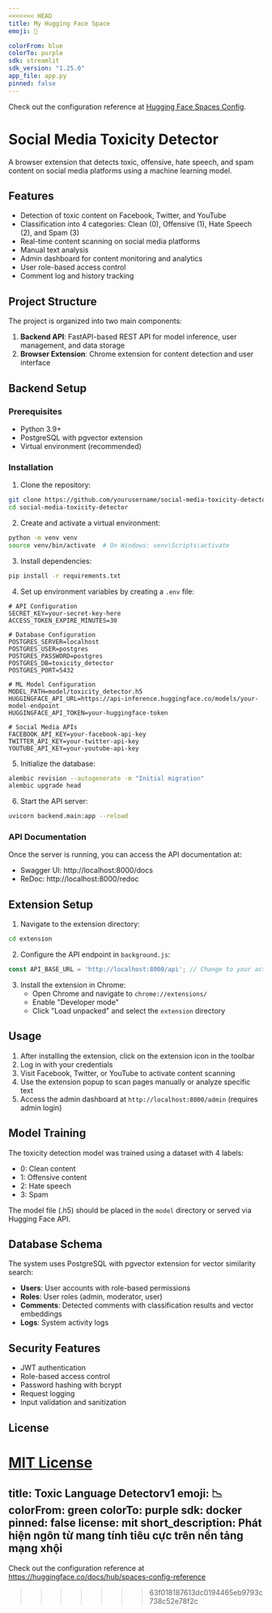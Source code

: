 ```yaml
---
<<<<<<< HEAD
title: My Hugging Face Space
emoji: 🚀

colorFrom: blue
colorTo: purple
sdk: streamlit
sdk_version: "1.25.0"
app_file: app.py
pinned: false
---
```


Check out the configuration reference at [Hugging Face Spaces Config](https://huggingface.co/docs/hub/spaces-config-reference).

# Social Media Toxicity Detector

A browser extension that detects toxic, offensive, hate speech, and spam content on social media platforms using a machine learning model.

## Features

- Detection of toxic content on Facebook, Twitter, and YouTube
- Classification into 4 categories: Clean (0), Offensive (1), Hate Speech (2), and Spam (3)
- Real-time content scanning on social media platforms
- Manual text analysis
- Admin dashboard for content monitoring and analytics
- User role-based access control
- Comment log and history tracking

## Project Structure

The project is organized into two main components:

1. **Backend API**: FastAPI-based REST API for model inference, user management, and data storage
2. **Browser Extension**: Chrome extension for content detection and user interface

## Backend Setup

### Prerequisites

- Python 3.9+
- PostgreSQL with pgvector extension
- Virtual environment (recommended)

### Installation

1. Clone the repository:
```bash
git clone https://github.com/yourusername/social-media-toxicity-detector.git
cd social-media-toxicity-detector
```

2. Create and activate a virtual environment:
```bash
python -m venv venv
source venv/bin/activate  # On Windows: venv\Scripts\activate
```

3. Install dependencies:
```bash
pip install -r requirements.txt
```

4. Set up environment variables by creating a `.env` file:
```
# API Configuration
SECRET_KEY=your-secret-key-here
ACCESS_TOKEN_EXPIRE_MINUTES=30

# Database Configuration
POSTGRES_SERVER=localhost
POSTGRES_USER=postgres
POSTGRES_PASSWORD=postgres
POSTGRES_DB=toxicity_detector
POSTGRES_PORT=5432

# ML Model Configuration
MODEL_PATH=model/toxicity_detector.h5
HUGGINGFACE_API_URL=https://api-inference.huggingface.co/models/your-model-endpoint
HUGGINGFACE_API_TOKEN=your-huggingface-token

# Social Media APIs
FACEBOOK_API_KEY=your-facebook-api-key
TWITTER_API_KEY=your-twitter-api-key
YOUTUBE_API_KEY=your-youtube-api-key
```

5. Initialize the database:
```bash
alembic revision --autogenerate -m "Initial migration"
alembic upgrade head
```

6. Start the API server:
```bash
uvicorn backend.main:app --reload
```

### API Documentation

Once the server is running, you can access the API documentation at:
- Swagger UI: http://localhost:8000/docs
- ReDoc: http://localhost:8000/redoc

## Extension Setup

1. Navigate to the extension directory:
```bash
cd extension
```

2. Configure the API endpoint in `background.js`:
```javascript
const API_BASE_URL = 'http://localhost:8000/api'; // Change to your actual API endpoint
```

3. Install the extension in Chrome:
   - Open Chrome and navigate to `chrome://extensions/`
   - Enable "Developer mode"
   - Click "Load unpacked" and select the `extension` directory

## Usage

1. After installing the extension, click on the extension icon in the toolbar
2. Log in with your credentials
3. Visit Facebook, Twitter, or YouTube to activate content scanning
4. Use the extension popup to scan pages manually or analyze specific text
5. Access the admin dashboard at `http://localhost:8000/admin` (requires admin login)

## Model Training

The toxicity detection model was trained using a dataset with 4 labels:
- 0: Clean content
- 1: Offensive content
- 2: Hate speech
- 3: Spam

The model file (.h5) should be placed in the `model` directory or served via Hugging Face API.

## Database Schema

The system uses PostgreSQL with pgvector extension for vector similarity search:

- **Users**: User accounts with role-based permissions
- **Roles**: User roles (admin, moderator, user)
- **Comments**: Detected comments with classification results and vector embeddings
- **Logs**: System activity logs

## Security Features

- JWT authentication
- Role-based access control
- Password hashing with bcrypt
- Request logging
- Input validation and sanitization

## License

[MIT License](LICENSE)
=======
title: Toxic Language Detectorv1
emoji: 📉
colorFrom: green
colorTo: purple
sdk: docker
pinned: false
license: mit
short_description: Phát hiện ngôn từ mang tính tiêu cực trên nền tảng mạng xhội
---

Check out the configuration reference at https://huggingface.co/docs/hub/spaces-config-reference
>>>>>>> 63f018187613dc0194465eb9793c738c52e78f2c
